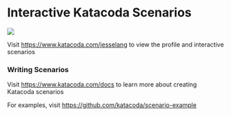 # Interactive Katacoda Scenarios

[![](http://shields.katacoda.com/katacoda/jesselang/count.svg)](https://www.katacoda.com/jesselang "Get your profile on Katacoda.com")

Visit https://www.katacoda.com/jesselang to view the profile and interactive scenarios

### Writing Scenarios
Visit https://www.katacoda.com/docs to learn more about creating Katacoda scenarios

For examples, visit https://github.com/katacoda/scenario-example
